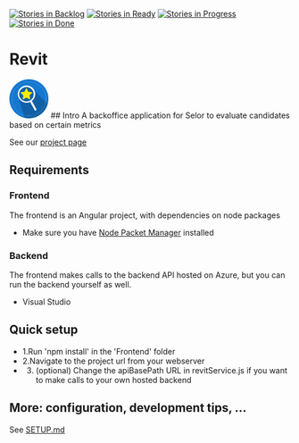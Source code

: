 [![Stories in Backlog](https://badge.waffle.io/osoc16/Revit.png?label=backlog&title=Backlog)](http://waffle.io/osoc16/Revit)
[![Stories in Ready](https://badge.waffle.io/osoc16/Revit.png?label=ready&title=Ready)](http://waffle.io/osoc16/Revit)
[![Stories in Progress](https://badge.waffle.io/osoc16/Revit.png?label=In%20Progress&title=In%20Progress)](http://waffle.io/osoc16/Revit)
[![Stories in Done](https://badge.waffle.io/osoc16/Revit.png?label=Done&title=Done)](http://waffle.io/osoc16/Revit)

# Revit
<img src="https://github.com/osoc16/Revit/blob/master/Docs/Crest/selor_crest.png" alt="Revit Crest" height="70">
## Intro
A backoffice application for Selor to evaluate candidates based on certain metrics

See our [project page](https://github.com/osoc16/Revit)

## Requirements

### Frontend
The frontend is an Angular project, with dependencies on node packages
- Make sure you have [Node Packet Manager](https://www.npmjs.com/) installed

### Backend
The frontend makes calls to the backend API hosted on Azure, but you can run the backend yourself as well.
- Visual Studio

## Quick setup
- 1.Run 'npm install' in the 'Frontend' folder
- 2.Navigate to the project url from your webserver
- 3. (optional) Change the apiBasePath URL in revitService.js if you want to make calls to your own hosted backend


## More: configuration, development tips, ...
See [SETUP.md](SETUP.md)

